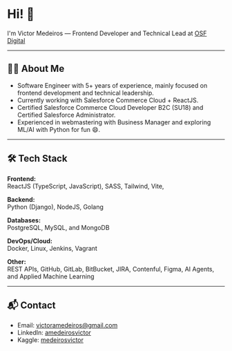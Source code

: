 # Hi! 👋

I'm Victor Medeiros — Frontend Developer and Technical Lead at [OSF Digital](https://osf.digital/)

---

## 👨‍💻 About Me

- Software Engineer with 5+ years of experience, mainly focused on frontend development and technical leadership.
- Currently working with Salesforce Commerce Cloud + ReactJS.
- Certified Salesforce Commerce Cloud Developer B2C (SU18) and Certified Salesforce Administrator.
- Experienced in webmastering with Business Manager and exploring ML/AI with Python for fun 😄.

---

## 🛠 Tech Stack

**Frontend:**  
ReactJS (TypeScript, JavaScript), SASS, Tailwind, Vite, 

**Backend:**  
Python (Django), NodeJS, Golang

**Databases:**  
PostgreSQL, MySQL, and MongoDB

**DevOps/Cloud:**  
Docker, Linux, Jenkins, Vagrant

**Other:**  
REST APIs, GitHub, GitLab, BitBucket, JIRA, Contenful, Figma, AI Agents, and Applied Machine Learning

---

## 📬 Contact

- Email: victoramedeiros@gmail.com
- LinkedIn: [amedeirosvictor](https://www.linkedin.com/in/amedeirosvictor/)
- Kaggle: [medeirosvictor](https://www.kaggle.com/medeirosvictor)
